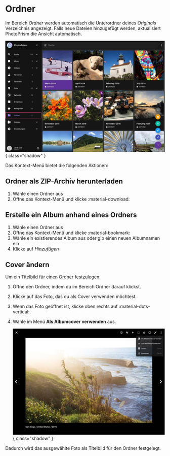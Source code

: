# Ordner #
Im Bereich *Ordner* werden automatisch die Unterordner deines *Originals* Verzeichnis angezeigt.
Falls neue Dateien hinzugefügt werden, aktualisiert PhotoPrism die Ansicht automatisch.

![Screenshot](img/folders-2503-german.jpg){ class="shadow" }

Das Kontext-Menü bietet die folgenden Aktionen:

## Ordner als ZIP-Archiv herunterladen ##
1. Wähle einen Ordner aus
2. Öffne das Kontext-Menü und klicke :material-download:

## Erstelle ein Album anhand eines Ordners ##
1. Wähle einen Ordner aus
2. Öffne das Kontext-Menü und klicke :material-bookmark:
3. Wähle ein existierendes Album aus oder gib einen neuen Albumnamen ein
5. Klicke auf *Hinzufügen*

## Cover ändern ##

Um ein Titelbild für einen Ordner festzulegen:

1. Öffne den Ordner, indem du im Bereich Ordner darauf klickst.
2. Klicke auf das Foto, das du als Cover verwenden möchtest.
3. Wenn das Foto geöffnet ist, klicke oben rechts auf :material-dots-vertical:.
4. Wähle im Menü **Als Albumcover verwenden** aus.

    ![Screenshot](img/set-cover-2504-german.jpg){ class="shadow" }

Dadurch wird das ausgewählte Foto als Titelbild für den Ordner festgelegt.

